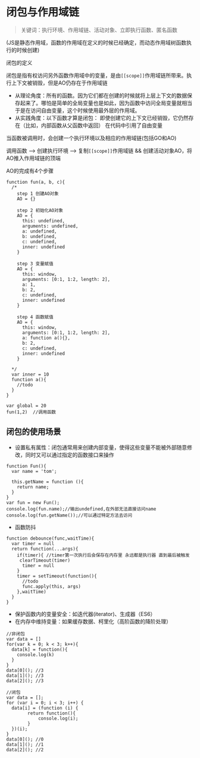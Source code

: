 # 闭包与作用域链

> 关键词：执行环境、作用域链、活动对象、立即执行函数、匿名函数

(JS是静态作用域，函数的作用域在定义的时候已经确定，而动态作用域树函数执行的时候创建)

闭包的定义

闭包是指有权访问另外函数作用域中的变量，是由`[[scope]]`作用域链所带来。执行上下文被销毁，但是AO仍存在于作用域链

* 从理论角度：所有的函数。因为它们都在创建的时候就将上层上下文的数据保存起来了。哪怕是简单的全局变量也是如此，因为函数中访问全局变量就相当于是在访问自由变量，这个时候使用最外层的作用域。
* 从实践角度：以下函数才算是闭包：
即使创建它的上下文已经销毁，它仍然存在（比如，内部函数从父函数中返回）
在代码中引用了自由变量

当函数被调用时，会创建一个执行环境以及相应的作用域链(包括GO和AO)

调用函数 --> 创建执行环境 --> 复制`[[scope]]`作用域链 && 创建活动对象AO，将AO推入作用域链的顶端

AO的完成有4个步骤

```JS
function fun(a, b, c){
  /*
    step 1 创建AO对象
    AO = {}

    step 2 初始化AO对象
    AO = {
      this: undefined,
      arguments: undefined,
      a: undefined,
      b: undefined,
      c: undefined,
      inner: undefined
    }

    step 3 变量赋值
    AO = {
      this: window,
      arguments: [0:1, 1:2, length: 2],
      a: 1,
      b: 2,
      c: undefined,
      inner: undefined
    }

    step 4 函数赋值
    AO = {
      this: window,
      arguments: [0:1, 1:2, length: 2],
      a: function a(){},
      b: 2,
      c: undefined,
      inner: undefined
    }

  */
  var inner = 10
  function a(){
    //todo
  }
}

var global = 20
fun(1,2)  //调用函数
```

## 闭包的使用场景

* 设置私有属性：闭包通常用来创建内部变量，使得这些变量不能被外部随意修改，同时又可以通过指定的函数接口来操作

```JS
function Fun(){
  var name = 'tom';
  
  this.getName = function (){
    return name;
  }
}
var fun = new Fun();
console.log(fun.name);//输出undefined,在外部无法直接访问name
console.log(fun.getName());//可以通过特定方法去访问
```

* 函数防抖

```JS
function debounce(func,waitTime){
  var timer = null
  return function(...args){
    if(timer){ //timer第一次执行后会保存在内存里 永远都是执行器 直到最后被触发
     clearTimeout(timer)
      timer = null
    }
    timer = setTimeout(function(){
      //todo
      func.apply(this, args)
    },waitTime)
  }
}
```

* 保护函数内的变量安全：如迭代器(iterator)、生成器（ES6）
* 在内存中维持变量：如果缓存数据、柯里化（高阶函数的降阶处理）

```JS
//非闭包
var data = []
for(var k = 0; k < 3; k++){
  data[k] = function(){
    console.log(k)
  }
}
data[0](); //3
data[1](); //3
data[2](); //3

//闭包
var data = [];
for (var i = 0; i < 3; i++) {
  data[i] = (function (i) {
        return function(){
            console.log(i);
        }
  })(i);
}
data[0](); //0
data[1](); //1
data[2](); //2
```
